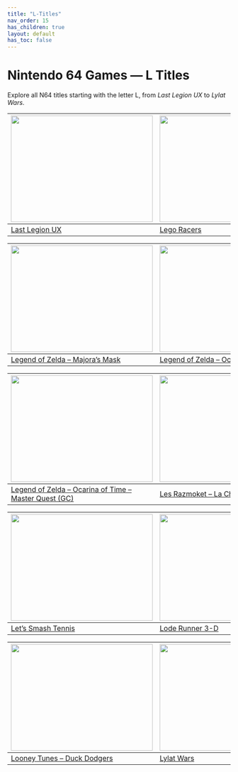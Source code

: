 ```yaml
---
title: "L-Titles"
nav_order: 15
has_children: true
layout: default
has_toc: false
---
```


# Nintendo 64 Games — L Titles

Explore all N64 titles starting with the letter L, from *Last Legion UX* to *Lylat Wars*.

| <a href="l/last-legion-ux/"><img src="" width="320" height="240" alt=""/></a> | <a href="l/lego-racers/"><img src="" width="320" height="240" alt=""/></a> |
|---|---|
[Last Legion UX](l/last-legion-ux/) | [Lego Racers](l/lego-racers/) |

| <a href="l/legend-of-zelda-majora-s-mask/"><img src="" width="320" height="240" alt=""/></a> | <a href="l/legend-of-zelda-ocarina-of-time/"><img src="" width="320" height="240" alt=""/></a> |
|---|---|
[Legend of Zelda – Majora’s Mask](l/legend-of-zelda-majora-s-mask/) | [Legend of Zelda – Ocarina of Time](l/legend-of-zelda-ocarina-of-time/) |

| <a href="l/legend-of-zelda-ocarina-of-time-master-quest-gc/"><img src="" width="320" height="240" alt=""/></a> | <a href="l/les-razmoket-la-chasse-aux-tresors/"><img src="" width="320" height="240" alt=""/></a> |
|---|---|
[Legend of Zelda – Ocarina of Time – Master Quest (GC)](l/legend-of-zelda-ocarina-of-time-master-quest-gc/) | [Les Razmoket – La Chasse Aux Tresors](l/les-razmoket-la-chasse-aux-tresors/) |

| <a href="l/lets-smash-tennis/"><img src="" width="320" height="240" alt=""/></a> | <a href="l/lode-runner-3-d/"><img src="" width="320" height="240" alt=""/></a> |
|---|---|
[Let’s Smash Tennis](l/lets-smash-tennis/) | [Lode Runner 3-D](l/lode-runner-3-d/) |

| <a href="l/looney-tunes-duck-dodgers/"><img src="" width="320" height="240" alt=""/></a> | <a href="l/lylat-wars/"><img src="" width="320" height="240" alt=""/></a> |
|---|---|
[Looney Tunes – Duck Dodgers](l/looney-tunes-duck-dodgers/) | [Lylat Wars](l/lylat-wars/) |
